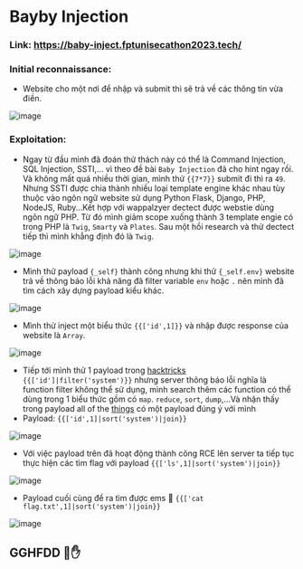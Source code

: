 # Bayby Injection

### Link: https://baby-inject.fptunisecathon2023.tech/

### Initial reconnaissance:

- Website cho một nơi để nhập và submit thì sẽ trả về các thông tin vừa điền.

![image](https://github.com/hams0thuan/CTF-Wups/assets/93731698/9ca20af1-c9b3-4501-8d7d-eb4eb6afeaa5)

### Exploitation:

- Ngay từ đầu mình đã đoán thử thách này có thể là Command Injection, SQL Injection, SSTI,... vì theo đề bài `Baby Injection` đã cho hint ngay rồi. Và không mất quá nhiều thời gian, mình thử `{{7*7}}` submit đi thì ra `49`. Nhưng SSTI được chia thành nhiều loại template engine khác nhau tùy thuộc vào ngôn ngữ website sử dụng Python Flask, Django, PHP, NodeJS, Ruby...Kết hợp với wappalzyer dectect được webstie dùng ngôn ngữ PHP. Từ đó mình giảm scope xuống thành 3 template engie có trong PHP là `Twig`, `Smarty` và `Plates`. Sau một hồi research và thử dectect tiếp thì mình khẳng định đó là `Twig`.
  
 ![image](https://github.com/hams0thuan/CTF-Wups/assets/93731698/0f09f963-14c6-42bb-9c2a-1c009ec08bd0)
 

- Mình thử payload `{_self}` thành công nhưng khi thử `{_self.env}` website trả về thông báo lỗi khả năng đã filter variable `env` hoặc `.` nên mình đã tìm cách xây dựng payload kiểu khác.

 ![image](https://github.com/hams0thuan/CTF-Wups/assets/93731698/4829b385-30a0-41e3-866a-72aef6a036cc)

- Mình thử inject một biểu thức `{{['id',1]}}` và nhập được response của website là `Array`.

![image](https://github.com/hams0thuan/CTF-Wups/assets/93731698/1f154855-7004-4cfd-a822-bd1168703ee1)

- Tiếp tới mình thử 1 payload trong [hacktricks](https://book.hacktricks.xyz/pentesting-web/ssti-server-side-template-injection#twig-php) `{{['id']|filter('system')}}` nhưng server thông báo lỗi nghĩa là function filter không thể sử dụng, mình search thêm các function có thể dùng trong 1 biểu thức gồm có `map`. `reduce`, `sort`, `dump`,...Và nhận thấy trong payload all of the [things](https://github.com/swisskyrepo/PayloadsAllTheThings/blob/master/Server%20Side%20Template%20Injection/README.md#twig) có một payload đúng ý với mình
- Payload: `{{['id',1]|sort('system')|join}}`

 ![image](https://github.com/hams0thuan/CTF-Wups/assets/93731698/57786299-9b87-43e2-9b52-39230047b0d0)

- Với việc payload trên đã hoạt động thành công RCE lên server ta tiếp tục thực hiện các tìm flag với payload `{{['ls',1]|sort('system')|join}}`

![image](https://github.com/hams0thuan/CTF-Wups/assets/93731698/7fbbdf71-619b-4b50-9431-982cddd01889)

- Payload cuối cùng để ra tìm được ems 🍑 `{{['cat flag.txt',1]|sort('system')|join}}`

![image](https://github.com/hams0thuan/CTF-Wups/assets/93731698/26cc3a90-1f35-45a4-a101-d7d502801ec9)

## GGHFDD 🤜✋
